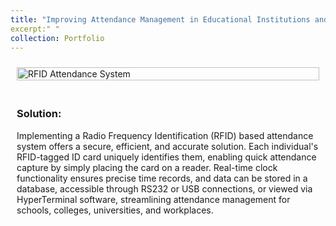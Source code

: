 ```yaml
---
title: "Improving Attendance Management in Educational Institutions and Workplaces: Addressing Truancy Concerns through Efficient and Secure Technologiest"
excerpt:" "
collection: Portfolio
---
```


<div style="display: flex; flex-wrap: wrap;">
  <div style="flex: 1 1 50%; padding: 10px;">
    <img src="/ameyjoshi.github.io/images/RFID_1.png" alt="RFID Attendance System" width="100%" height="auto">
  </div>
  <div style="flex: 1 1 50%; padding: 10px;">
    <h3>Solution:</h3>
    <p>Implementing a Radio Frequency Identification (RFID) based attendance system offers a secure, efficient, and accurate solution. Each individual's RFID-tagged ID card uniquely identifies them, enabling quick attendance capture by simply placing the card on a reader. Real-time clock functionality ensures precise time records, and data can be stored in a database, accessible through RS232 or USB connections, or viewed via HyperTerminal software, streamlining attendance management for schools, colleges, universities, and workplaces.</p>
  </div>
</div>
